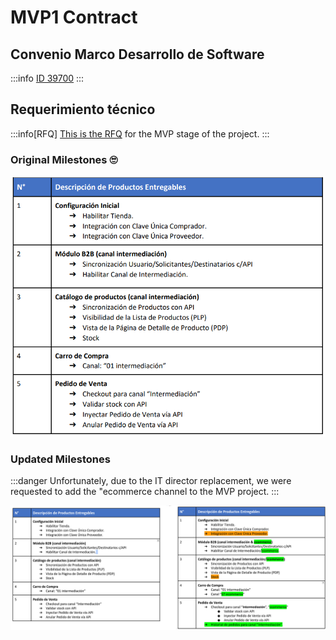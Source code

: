 # MVP1 Contract

## Convenio Marco Desarrollo de Software

:::info
[ID 39700](https://conveniomarco.mercadopublico.cl/software2022/publicquotes/requestforquote/view/id/39700/)
:::

## Requerimiento técnico

:::info[RFQ]
[This is the RFQ](/images/img/Requisitos-tecnicos-piloto-tienda.pdf) for the MVP stage of the project.
:::

### Original Milestones 🙄

![milestones](/images/img/2024-01-15_11-23.png)

### Updated Milestones

:::danger
Unfortunately, due to the IT director replacement, we were requested to add the "ecommerce channel to the MVP project.
:::

![Newmilestone](/images/img/2024-01-17_12-24.png)
